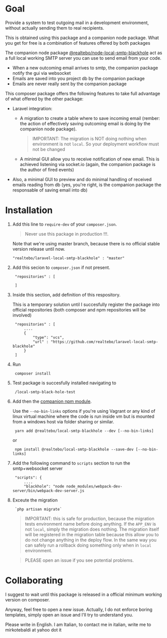 # Goal

Provide a system to test outgoing mail in a development environment, without actually sending them to real recipients. 

This is obtained using this package and a companion node package. What you get for free is a combination of features offered by both packages

The companion node package [@realtebo/node-local-smtp-blackhole](https://www.npmjs.com/package/@realtebo/local-smtp-blackhole) act as a full local 
working SMTP server you can use to send email from your code.
- When a new outcoming email arrives to smtp, the companion package notify the gui via websocket
- Emails are saved into you project db by the companion package
- Emails are never really sent by the companion package

This composer package offers the following features to take full advantage of what offered by the other package:
- Laravel integration:
  - A migration to create a table where to save incoming email (rember: the action of effectively saving outcoming email is doing by the companion node package).

    > IMPORTANT: The migration is NOT doing nothing when environment is not `local`. So your deployment workflow must not be changed

  - A minimal GUI allow you to receive notification of new email. This is achieved listening via socket.io (again, the companion package is the author of fired events)
- Also, a minimal GUI to preview and do minimal handling of received emails reading from db (yes, you're right, is the companion package the responsable of saving email into db)


# Installation

1. Add this line to `require-dev` of your `composer.json`. 

    > Never use this package in production !!!. 
   
   Note that we're using master branch, because there is no official stable version release until now. 

       "realtebo/laravel-local-smtp-blackhole" : "master"

2. Add this secion to `composer.json` if not present.

        "repositories" : [

        ]


3. Inside this section, add definition of this respository. 

   This is a temporary solution until I succesfully register the package into official repositories (both composer and npm repositories will be involved)

        "repositories" : [
            ....
            {
                "type": "vcs",
                "url" : "https://github.com/realtebo/laravel-local-smtp-blackhole"
            }
        ]


4. Run

        composer install


5. Test package is succesfully installed navigating to 


        /local-smtp-black-hole-test

6. Add then the [companion npm module](https://www.npmjs.com/package/@realtebo/local-smtp-blackhole). 


   Use the `--no-bin-links` options if you're using Vagrant or any kind of linux virtual machine where the code is run inside vm but is mounted from a windows host via folder sharing or similar.

        yarn add @realtebo/local-smtp-blackhole --dev [--no-bin-links]

    or

        npm install @realtebo/local-smtp-blackhole --save-dev [--no-bin-links]


7. Add the following command to `scripts` section to run the smtp+websocket server

        "scripts": {
            ....
            "blackhole": "node node_modules/webpack-dev-server/bin/webpack-dev-server.js


8. Exceute the migration

        `php artisan migrate`

    > IMPORTANT: this is safe for production, because the migration tests environment name before doing anything.
      If the `APP_ENV` is not `local`, simply the migration does nothing. The migration 
      itself will be registered in the migration table because this allow you to do not
      change anything in the deploy flow. In the same way you can safely run a rollback
      doing something only when in `local` environment.

    > PLEASE open an issue if you see potential problems.


# Collaborating

I suggest to wait until this package is released in a official minimum working version  on composer.

Anyway, feel free to open a new issue. Actually, I do not enforce boring templates, simply open an issue and I'll try to understand you. 

Please write in English. I am Italian, to contact me in italian, write me to mirkotebaldi at yahoo dot it

